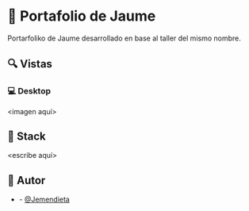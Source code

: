 # 💎 Portafolio de Jaume

Portarfoliko de Jaume desarrollado en base al taller del mismo nombre.

## 🔍 Vistas

### 💻 Desktop

<imagen aquí>

## 📌 Stack

<escribe aquí>

## 🌟 Autor

- **<Jorge Mendieta>** - [@Jemendieta](https://github.com/Jemendieta)
